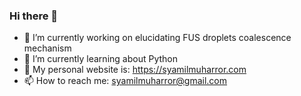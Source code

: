 ### Hi there 👋

<!--
**meraculin/meraculin** is a ✨ _special_ ✨ repository because its `README.md` (this file) appears on your GitHub profile.
-->
- 🔭 I’m currently working on elucidating FUS droplets coalescence mechanism
- 🌱 I’m currently learning about Python
- 💬 My personal website is: https://syamilmuharror.com
- 📫 How to reach me: syamilmuharror@gmail.com
